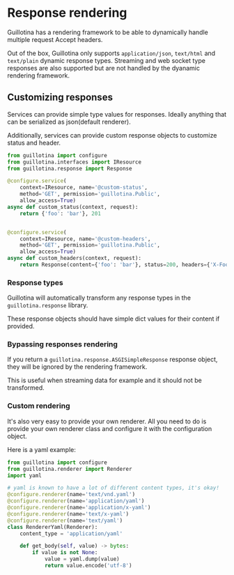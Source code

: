 # Response rendering

Guillotina has a rendering framework to be able to dynamically handle multiple
request Accept headers.

Out of the box, Guillotina only supports `application/json`, `text/html` and `text/plain`
dynamic response types. Streaming and web socket type responses are also supported
but are not handled by the dyanamic rendering framework.


## Customizing responses

Services can provide simple type values for responses. Ideally anything that can be
serialized as json(default renderer).

Additionally, services can provide custom response objects to customize status and header.


```python
from guillotina import configure
from guillotina.interfaces import IResource
from guillotina.response import Response

@configure.service(
    context=IResource, name='@custom-status',
    method='GET', permission='guillotina.Public',
    allow_access=True)
async def custom_status(context, request):
    return {'foo': 'bar'}, 201


@configure.service(
    context=IResource, name='@custom-headers',
    method='GET', permission='guillotina.Public',
    allow_access=True)
async def custom_headers(context, request):
    return Response(content={'foo': 'bar'}, status=200, headers={'X-Foobar', 'foobar'})

```


### Response types

Guillotina will automatically transform any response types in the `guillotina.response`
library.

These response objects should have simple dict values for their content if provided.


### Bypassing responses rendering

If you return a `guillotina.response.ASGISimpleResponse` response object, they will be ignored by the rendering
framework.

This is useful when streaming data for example and it should not be transformed.


### Custom rendering

It's also very easy to provide your own renderer. All you need to do is provide your
own renderer class and configure it with the configuration object.

Here is a yaml example:


```python
from guillotina import configure
from guillotina.renderer import Renderer
import yaml

# yaml is known to have a lot of different content types, it's okay!
@configure.renderer(name='text/vnd.yaml')
@configure.renderer(name='application/yaml')
@configure.renderer(name='application/x-yaml')
@configure.renderer(name='text/x-yaml')
@configure.renderer(name='text/yaml')
class RendererYaml(Renderer):
    content_type = 'application/yaml'

    def get_body(self, value) -> bytes:
        if value is not None:
            value = yaml.dump(value)
            return value.encode('utf-8')
```
